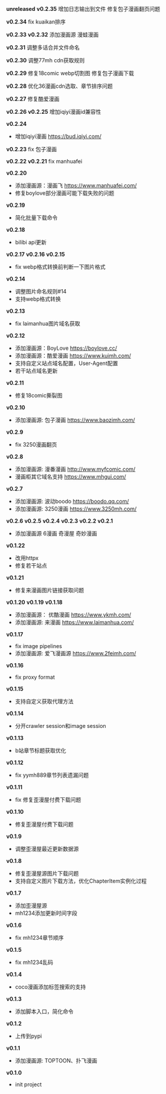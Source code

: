**unreleased**
**v0.2.35**
增加日志输出到文件
修复包子漫画翻页问题

**v0.2.34**
fix kuaikan排序

**v0.2.33**
**v0.2.32**
添加漫画源 漫蛙漫画

**v0.2.31**
调整多话合并文件命名

**v0.2.30**
调整77mh cdn获取规则

**v0.2.29**
修复18comic webp切割图
修复包子漫画下载

**v0.2.28**
优化36漫画cdn选取、章节排序问题

**v0.2.27**
修复酷爱漫画

**v0.2.26**
**v0.2.25**
增加iqiyi漫画id兼容性

**v0.2.24**
- 增加iqiyi漫画 https://bud.iqiyi.com/

**v0.2.23**
fix 包子漫画

**v0.2.22**
**v0.2.21**
fix manhuafei

**v0.2.20**
- 添加漫画源：漫画飞 https://www.manhuafei.com/
- 修复boylove部分漫画可能下载失败的问题

**v0.2.19**
- 简化批量下载命令

**v0.2.18**
- bilibi api更新

**v0.2.17**
**v0.2.16**
**v0.2.15**
- fix webp格式转换前判断一下图片格式

**v0.2.14**
- 调整图片命名规则#14
- 支持webp格式转换

**v0.2.13**
- fix laimanhua图片域名获取

**v0.2.12**
- 添加漫画源：BoyLove https://boylove.cc/
- 添加漫画源：酷爱漫画 https://www.kuimh.com/
- 支持自定义站点域名配置，User-Agent配置
- 若干站点域名更新

**v0.2.11**
- 修复18comic撕裂图

**v0.2.10**
- 添加漫画源: 包子漫画 https://www.baozimh.com/

**v0.2.9**
- fix 3250漫画翻页

**v0.2.8**
- 添加漫画源: 漫番漫画 http://www.myfcomic.com/
- 漫画柜其它域名支持 https://www.mhgui.com/

**v0.2.7**
- 添加漫画源: 波动boodo https://boodo.qq.com/
- 添加漫画源: 3250漫画 https://www.3250mh.com/

**v0.2.6**
**v0.2.5**
**v0.2.4**
**v0.2.3**
**v0.2.2**
**v0.2.1**
- 添加漫画源 6漫画 奇漫屋 奇妙漫画

**v0.1.22**
- 改用httpx
- 修复若干站点

**v0.1.21**
- 修复来漫画图片链接获取问题

**v0.1.20**
**v0.1.19**
**v0.1.18**
- 添加漫画源： 优酷漫画 https://www.ykmh.com/
- 添加漫画源: 来漫画 https://www.laimanhua.com/

**v0.1.17**
- fix image pipelines
- 添加漫画源: 爱飞漫画源 https://www.2feimh.com/

**v0.1.16**
- fix proxy format

**v0.1.15**
- 支持自定义获取代理方法

**v0.1.14**
- 分开crawler session和image session

**v0.1.13**
- b站章节标题获取优化

**v0.1.12**
- fix yymh889章节列表遗漏问题

**v0.1.11**
- fix 修复歪漫屋付费下载问题

**v0.1.10**
- 修复歪漫屋付费下载问题 

**v0.1.9**
- 调整歪漫屋最近更新数据源

**v0.1.8**
- 修复歪漫屋源图片下载问题
- 支持自定义图片下载方法，优化ChapterItem实例化过程

**v0.1.7**
- 添加歪漫屋源
- mh1234添加更新时间字段

**v0.1.6**
- fix mh1234章节顺序

**v0.1.5**
- fix mh1234乱码

**v0.1.4**
- coco漫画添加标签搜索的支持

**v0.1.3**
- 添加脚本入口，简化命令

**v0.1.2**
- 上传到pypi

**v0.1.1**
- 添加漫画源: TOPTOON、扑飞漫画

**v0.1.0**
- init project
